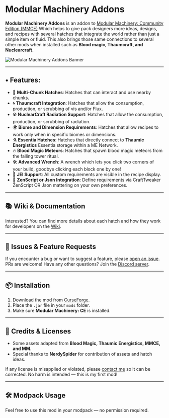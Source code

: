 # Modular Machinery Addons

**Modular Machinery Addons** is an addon to [Modular Machinery: Community Edition (MMCE)](https://www.curseforge.com/minecraft/mc-mods/modular-machinery-community-edition) Which helps to give pack designers more ideas, designs, and recipes with several hatches that integrate the world rather than just a simple item or fluid. This also brings those same connections to several other mods when installed such as **Blood magic, Thaumcraft, and Nuclearcraft.**

![Modular Machinery Addons Banner](https://media.forgecdn.net/attachments/description/1236022/description_57476aa8-3787-434c-919c-ef47e7696c65.png)

---

## • Features:

- 🔧 **Multi-Chunk Hatches**: Hatches that can interact and use nearby chunks.
- 🌀 **Thaumcraft Integration**: Hatches that allow the consumption, production, or scrubbing of vis and/or Flux.
- ☢️ **NuclearCraft Radiation Support**: Hatches that allow the consumption, production, or scrubbing of radiation.
- 🌍 **Biome and Dimension Requirements**: Hatches that allow recipes to work only when in specific biomes or dimensions.
- ⚗️ **Essentia Hatches**: Hatches that directly connect to **Thaumic Energistics** Essentia storage within a ME Network.
- 🔥 **Blood Magic Meteors**: Hatches that spawn blood magic meteors from the falling tower ritual.
- 🛠️ **Advanced Wrench**: A wrench which lets you click two corners of your build, goodbye clicking each block one by one!
- 📘 **JEI Support**: All custom requirements are visible in the recipe display.
- 📜 **ZenScript or Json Integration**: Define requirements via CraftTweaker ZenScript OR Json mattering on your own preferences.

---

## 📚 Wiki & Documentation

Interested? You can find more details about each hatch and how they work for developers on the [Wiki](https://github.com/your-repo/wiki).

---

## 🐛 Issues & Feature Requests

If you encounter a bug or want to suggest a feature, please [open an issue](https://github.com/Alecsioo/MMCE-Addons/issues). PRs are welcome!
Have any other questions? Join the [Discord server](https://discord.gg/Axfw6t3nDf).

---

## 📦 Installation

1. Download the mod from [CurseForge](https://legacy.curseforge.com/minecraft/mc-mods/modular-machinery-community-edition-addons).
2. Place the `.jar` file in your `mods` folder.
3. Make sure **Modular Machinery: CE** is installed.

---

## 🧾 Credits & Licenses

- Some assets adapted from **Blood Magic, Thaumic Energistics, MMCE, and MM.**
- Special thanks to **NerdySpider** for contribution of assets and hatch ideas.

If any license is misapplied or violated, please [contact me](https://github.com/Alecsioo) so it can be corrected. No harm is intended — this is my first mod!

---

## 🛠 Modpack Usage

Feel free to use this mod in your modpack — no permission required.
